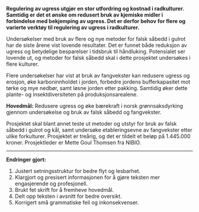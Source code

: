 **Regulering av ugress utgjør en stor utfordring og kostnad i radkulturer. Samtidig er det et ønske om redusert bruk av kjemiske midler i forbindelse med bekjemping av ugress. Det er derfor behov for flere og varierte verktøy til regulering av ugress i radkulturer.**

Undersøkelser med bruk av flere og nye metoder for falsk såbedd i gulrot har de siste årene vist lovende resultater. Det er funnet både reduksjon av ugress og betydelige besparelser i tidsbruk til håndluking. Potensialet ser lovende ut, og metoder for falsk såbedd skal i dette prosjektet undersøkes i flere kulturer.

Flere undersøkelser har vist at bruk av fangvekster kan redusere ugress og erosjon, øke karboninnholdet i jorden, forbedre jordens bufferkapasitet mot tørke og mye nedbør, samt løsne jorden etter pakking. Samtidig øker dette plante- og insektdiversiteten på produksjonsarealene.

**Hovedmål:** Redusere ugress og øke bærekraft i norsk grønnsaksdyrking gjennom undersøkelse og bruk av falsk såbedd og fangvekster.

Prosjektet skal blant annet teste ut metoder og utstyr for bruk av falsk såbedd i gulrot og kål, samt undersøke etableringsevne av fangvekster etter ulike forkulturer. Prosjektet er treårig, og det er tildelt et beløp på 1.445.000 kroner. Prosjektleder er Mette Goul Thomsen fra NIBIO.

---

**Endringer gjort:**

1. Justert setningsstruktur for bedre flyt og lesbarhet.
2. Klargjort og presisert informasjonen for å gjøre teksten mer engasjerende og profesjonell.
3. Brukt fet skrift for å fremheve hovedmål.
4. Delt opp teksten i avsnitt for bedre oversikt.
5. Korrigert små grammatiske feil og inkonsekvenser.